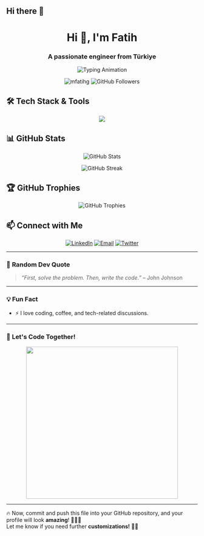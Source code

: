 ## Hi there 👋

<h1 align="center">Hi 👋, I'm Fatih</h1>
<h3 align="center">A passionate engineer from Türkiye</h3>

<p align="center">
  <img src="https://readme-typing-svg.herokuapp.com?font=Fira+Code&weight=500&size=22&pause=1000&color=32CD32&center=true&vCenter=true&width=435&lines=Full-Stack+Developer;AI+Enthusiast;Open+Source+Contributor;Love+Coding+%F0%9F%94%A8" alt="Typing Animation">
</p>

<p align="center">
  <img src="https://komarev.com/ghpvc/?username=mfatihg&label=Profile%20views&color=0e75b6&style=flat" alt="mfatihg" />
  <img src="https://img.shields.io/github/followers/mfatihg?label=Followers&style=social" alt="GitHub Followers">
</p>

## 🛠️ **Tech Stack & Tools**
<p align="center">
  <img src="https://skillicons.dev/icons?i=html,css,js,ts,react,nodejs,express,python,java,django,flutter,git,github,vscode,linux,postgresql,mysql" />
</p>

## 📊 **GitHub Stats**
<p align="center">
  <img src="https://github-readme-stats.vercel.app/api?username=mfatihg&show_icons=true&theme=tokyonight" alt="GitHub Stats">
</p>

<p align="center">
  <img src="https://github-readme-streak-stats.herokuapp.com/?user=mfatihg&theme=tokyonight" alt="GitHub Streak">
</p>

## 🏆 **GitHub Trophies**
<p align="center">
  <img src="https://github-profile-trophy.vercel.app/?username=mfatihg&theme=darkhub" alt="GitHub Trophies">
</p>

## 📫 **Connect with Me**
<p align="center">
  <a href="https://linkedin.com/in/mfatihg"><img src="https://img.shields.io/badge/LinkedIn-0077B5.svg?&style=for-the-badge&logo=linkedin&logoColor=white" alt="LinkedIn"/></a>
  <a href="mailto:your.email@example.com"><img src="https://img.shields.io/badge/Gmail-D14836?style=for-the-badge&logo=gmail&logoColor=white" alt="Email"/></a>
  <a href="https://twitter.com/mfatihg"><img src="https://img.shields.io/badge/Twitter-1DA1F2?style=for-the-badge&logo=twitter&logoColor=white" alt="Twitter"/></a>
</p>

---

### 🎸 **Random Dev Quote**
> _“First, solve the problem. Then, write the code.”_ – John Johnson

---

### 💡 **Fun Fact**
- ⚡ I love coding, coffee, and tech-related discussions.  

---

### 🎯 **Let's Code Together!**
<p align="center">
  <img src="https://media.giphy.com/media/l1J9EdzfOSgfyueLm/giphy.gif" width="400px">
</p>

---

🔥 Now, commit and push this file into your GitHub repository, and your profile will look **amazing**! 🚀🚀🚀  
Let me know if you need further **customizations!** 🤖🔧
